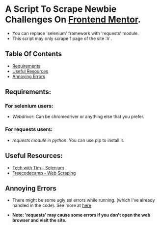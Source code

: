 # A Script To Scrape Newbie Challenges On [Frontend Mentor](https://frontendmentor.io/challenges).

- You can replace 'selenium' framework with 'requests' module.
- This script may only scrape 1 page of the site :V .
## Table Of Contents
- [Requirements](#requirements)
- [Useful Resources](#useful-resources)
- [Annoying Errors](#annoying-errors)

## Requirements:

### For selenium users:
- *Webdriver*: Can be chromedriver or anything else that you prefer.
### For requests users:
- *requests module in python*: You can use pip to install it.

## Useful Resources:
- [Tech with Tim - Selenium](https://m.youtube.com/watch?v=Xjv1sY630Uc)
- [Freecodecamp - Web Scraping](https://m.youtube.com/watch?v=XVv6mJpFOb0)

## Annoying Errors
- There might be some ugly ssl errors while running. (which I've already handled in the code). See more at [here](https://stackoverflow.com/questions/37883759/errorssl-client-socket-openssl-cc1158-handshake-failed-with-chromedriver-chr)

- **Note: 'requests' may cause some errors if you don't open the web browser and visit the site.**<br>
